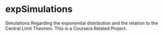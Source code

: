 # expSimulations
Simulations Regarding the exponential distribution and the relation to the Central Limit Theorem. This is a Coursera Related Project. 
